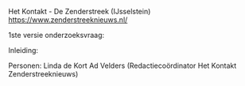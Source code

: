 Het Kontakt - De Zenderstreek (IJsselstein)
https://www.zenderstreeknieuws.nl/

1ste versie onderzoeksvraag:


Inleiding:



Personen:
Linda de Kort
Ad Velders (Redactiecoördinator Het Kontakt Zenderstreeknieuws)
